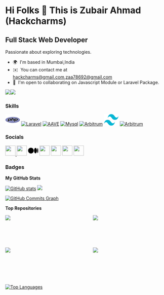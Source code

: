 <!-- @format -->

# Hi Folks 👋 This is Zubair Ahmad (Hackcharms)

## Full Stack Web Developer

Passionate about exploring technologies.

- 🌍  I'm based in Mumbai,India
- ✉️  You can contact me at [hackcharms@gmail.com](mailto:hackcharms@gmail.com),[zaa78692@gmail.com](mailto:zaa78692@gmail.com)
- 🤝  I'm open to collaborating on Javascript Module or Laravel Package.
<!-- * 🚀  I'm currently working on [TestApl](http://Testapp.com)
- 🧠  I'm learning Newframe
- 🤝  I'm open to collaborating on E commerce
- ⚡  I do many things -->

<a href="https://www.twitter.com/ansarizubair78692" target="_blank" rel="noreferrer"><img src="https://img.shields.io/twitter/follow/ansarizubair786?logo=twitter&style=for-the-badge&color=0891b2&labelColor=1c1917" /></a><a href="https://www.github.com/hackcharms" target="_blank" rel="noreferrer"><img src="https://img.shields.io/github/followers/hackcharms?logo=github&style=for-the-badge&color=0891b2&labelColor=1c1917" /></a>

### Skills

<p align="left">
  <a href="https://www.php.net/" target="_blank" rel="noreferrer"><img src="https://raw.githubusercontent.com/github/explore/ccc16358ac4530c6a69b1b80c7223cd2744dea83/topics/php/php.png" width="46" height="36" alt="Arbitrum" /></a>
  <a href="https://laravel.com" target="_blank" rel="noreferrer"><img src="https://laravel.com/img/logotype.min.svg" width="46" height="36" alt="Laravel" /></a>
  <a href="https://vuejs.org" target="_blank" rel="noreferrer"><img src="https://camo.githubusercontent.com/c8f91d18976e27123643a926a2588b8d931a0292fd0b6532c3155379e8591629/68747470733a2f2f7675656a732e6f72672f696d616765732f6c6f676f2e706e67" width="36" height="36" alt="AAVE" /></a>
  <a href="https://www.mysql.com/" target="_blank" rel="noreferrer"><img src="https://www.mysql.com/common/logos/logo-mysql-170x115.png" width="46" height="36" alt="Mysql" /></a>
  <a href="https://www.docker.com/" target="_blank" rel="noreferrer"><img src="https://www.docker.com/wp-content/uploads/2022/03/vertical-logo-monochromatic.png.webp" width="46" height="36" alt="Arbitrum" /></a>
  <a href="https://tailwindcss.com/" target="_blank" rel="noreferrer"><img src="https://raw.githubusercontent.com/hackcharms/hackcharms/1216c21d0503450e29147bc62a3c7b45eb79db05/tailwind-css.svg" width="46" height="36" alt="Arbitrum" /></a>
  <a href="httpshttps://nodejs.org/en" target="_blank" rel="noreferrer"><img src="https://user-images.githubusercontent.com/48487312/164893478-172b0a11-80e0-4655-8278-6b7dd426a417.png" width="46" height="36" alt="Arbitrum" /></a>
</p>

### Socials

<p align="left">
  <a href="https://discord.com/users/hackcharms " target="_blank" rel="noreferrer">
  <img src="https://raw.githubusercontent.com/danielcranney/readme-generator/main/public/icons/socials/discord.svg" width="32" height="32" />
  </a>
   <a href="https://www.facebook.com/zaa78692" target="_blank" rel="noreferrer">
   <img src="https://raw.githubusercontent.com/danielcranney/readme-generator/main/public/icons/socials/facebook.svg" width="32" height="32" /></a> 
   <a href="https://medium.com/@hackcharms" target="_blank" rel="noreferrer">
   <img src="data:image/svg+xml;charset=utf-8,%3Csvg%20viewBox%3D%220%200%201043.63%20592.71%22%20class%3D%22au%20av%22%20xmlns%3D%22http%3A%2F%2Fwww.w3.org%2F2000%2Fsvg%22%3E%3Cg%20data-name%3D%22Layer%202%22%3E%3Cg%20data-name%3D%22Layer%201%22%3E%3Cpath%20d%3D%22M588.67%20296.36c0%20163.67-131.78%20296.35-294.33%20296.35S0%20460%200%20296.36%20131.78%200%20294.34%200s294.33%20132.69%20294.33%20296.36M911.56%20296.36c0%20154.06-65.89%20279-147.17%20279s-147.17-124.94-147.17-279%2065.88-279%20147.16-279%20147.17%20124.9%20147.17%20279M1043.63%20296.36c0%20138-23.17%20249.94-51.76%20249.94s-51.75-111.91-51.75-249.94%2023.17-249.94%2051.75-249.94%2051.76%20111.9%2051.76%20249.94%22%3E%3C%2Fpath%3E%3C%2Fg%3E%3C%2Fg%3E%3C%2Fsvg%3E" width="32" height="32" /></a> 
   <a href="http://www.instagram.com/ansari._.zubair " target="_blank" rel="noreferrer">
   <img src="https://raw.githubusercontent.com/danielcranney/readme-generator/main/public/icons/socials/instagram.svg" width="32" height="32" /></a> 
   <a href="https://www.linkedin.com/in/zubair-ahmad-hc" target="_blank" rel="noreferrer"><img src="https://raw.githubusercontent.com/danielcranney/readme-generator/main/public/icons/socials/linkedin.svg" width="32" height="32" /></a> 
   <a href="https://www.stackoverflow.com/users/13666655/hackcharms" target="_blank" rel="noreferrer"><img src="https://raw.githubusercontent.com/danielcranney/readme-generator/main/public/icons/socials/stackoverflow.svg" width="32" height="32" /></a> 
   <a href="https://www.twitter.com/ansarizubair78692" target="_blank" rel="noreferrer"><img src="https://raw.githubusercontent.com/danielcranney/readme-generator/main/public/icons/socials/twitter.svg" width="32" height="32" /></a>
</p>

### Badges

<b>My GitHub Stats</b>

<a href="http://www.github.com/hackcharms" target="_blank"><img src="https://github-readme-stats.vercel.app/api?username=hackcharms&show_icons=true&hide=&count_private=true&title_color=0891b2&text_color=ffffff&icon_color=0891b2&bg_color=1c1917&hide_border=true&show_icons=true" alt="GitHub stats" /></a>
<a href="http://www.github.com/hackcharms" target="_blank"><img src="https://github-readme-streak-stats.herokuapp.com/?user=hackcharms&stroke=ffffff&background=1c1917&ring=0891b2&fire=0891b2&currStreakNum=ffffff&currStreakLabel=0891b2&sideNums=ffffff&sideLabels=ffffff&dates=ffffff&hide_border=true" /></a>

<a href="http://www.github.com/hackcharms" target="_blank"><img src="https://github-readme-activity-graph.vercel.app/graph?username=hackcharms&bg_color=1c1917&color=ffffff&line=0891b2&point=ffffff&area_color=1c1917&area=true&hide_border=true&custom_title=GitHub%20Commits%20Graph" alt="GitHub Commits Graph" /></a>

<b>Top Repositories</b>

<div width="100%" align="center"><a href="https://github.com/hackcharms/AskMe" align="left"><img align="left" width="45%" src="https://github-readme-stats.vercel.app/api/pin/?username=hackcharms&repo=AskMe&title_color=0891b2&text_color=ffffff&icon_color=0891b2&bg_color=1c1917&hide_border=true&locale=en" /></a><a href="https://github.com/hackcharms/blood-bank" align="right"><img align="right" width="45%" src="https://github-readme-stats.vercel.app/api/pin/?username=hackcharms&repo=blood-bank&title_color=0891b2&text_color=ffffff&icon_color=0891b2&bg_color=1c1917&hide_border=true&locale=en" /></a></div><br /><br /><br /><br /><br /><br />

<div width="100%" align="center"><a href="https://github.com/hackcharms/Quiz-Vue" align="left"><img align="left" width="45%" src="https://github-readme-stats.vercel.app/api/pin/?username=hackcharms&repo=Quiz-Vue&title_color=0891b2&text_color=ffffff&icon_color=0891b2&bg_color=1c1917&hide_border=true&locale=en" /></a><a href="https://github.com/hackcharms/hackcharms.github.io" align="right"><img align="right" width="45%" src="https://github-readme-stats.vercel.app/api/pin/?username=hackcharms&repo=hackcharms.github.io&title_color=0891b2&text_color=ffffff&icon_color=0891b2&bg_color=1c1917&hide_border=true&locale=en" /></a></div>

<br /><br /><br /><br /><br /><br />
<a href="https://github.com/hackcharms" target="_blank" align="left"><img src="https://github-readme-stats.vercel.app/api/top-langs/?username=hackcharms&langs_count=10&title_color=0891b2&text_color=ffffff&icon_color=0891b2&bg_color=1c1917&hide_border=true&locale=en&custom_title=Top%20%Languages" alt="Top Languages" /></a>
